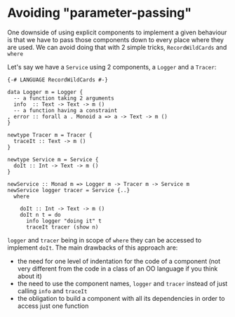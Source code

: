 # Avoiding "parameter-passing"

One downside of using explicit components to implement a given behaviour is that we have to pass those components down to every place where they are used.
We can avoid doing that with 2 simple tricks, `RecordWildCards` and `where`

Let's say we have a `Service` using 2 components, a `Logger` and a `Tracer`:
```
{-# LANGUAGE RecordWildCards #-}

data Logger m = Logger {
  -- a function taking 2 arguments
  info  :: Text -> Text -> m ()
  -- a function having a constraint
, error :: forall a . Monoid a => a -> Text -> m ()
}

newtype Tracer m = Tracer {
  traceIt :: Text -> m ()
}

newtype Service m = Service {
  doIt :: Int -> Text -> m ()
}

newService :: Monad m => Logger m -> Tracer m -> Service m
newService logger tracer = Service {..}
  where

    doIt :: Int -> Text -> m ()
    doIt n t = do
      info logger "doing it" t
      traceIt tracer (show n)
```

`logger` and `tracer` being in scope of `where` they can be accessed to implement `doIt`. The main drawbacks of this approach are:

 - the need for one level of indentation for the code of a component (not very different from the code in a class of an OO language if you think about it)
 - the need to use the component names, `logger` and `tracer` instead of just calling `info` and `traceIt`
 - the obligation to build a component with all its dependencies in order to access just one function
